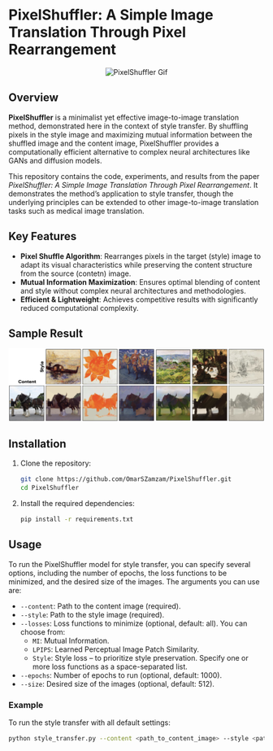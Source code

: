 # PixelShuffler: A Simple Image Translation Through Pixel Rearrangement

<div align="center">
  <img src="Figures/Demonstration.gif" alt="PixelShuffler Gif" width="600"/>
</div>

## Overview

**PixelShuffler** is a minimalist yet effective image-to-image translation method, demonstrated here in the context of style transfer. By shuffling pixels in the style image and maximizing mutual information between the shuffled image and the content image, PixelShuffler provides a computationally efficient alternative to complex neural architectures like GANs and diffusion models.

This repository contains the code, experiments, and results from the paper *PixelShuffler: A Simple Image Translation Through Pixel Rearrangement*. It demonstrates the method’s application to style transfer, though the underlying principles can be extended to other image-to-image translation tasks such as medical image translation.

## Key Features

- **Pixel Shuffle Algorithm**: Rearranges pixels in the target (style) image to adapt its visual characteristics while preserving the content structure from the source (contetn) image.
- **Mutual Information Maximization**: Ensures optimal blending of content and style without complex neural architectures and methodologies.
- **Efficient & Lightweight**: Achieves competitive results with significantly reduced computational complexity.

## Sample Result 

<div align="center"> <img src="Figures/Multiple_Styles.png" alt="Sample Results" width="900"/> </div>

## Installation

1. Clone the repository:
    ```bash
    git clone https://github.com/OmarSZamzam/PixelShuffler.git
    cd PixelShuffler
    ```

2. Install the required dependencies:
    ```bash
    pip install -r requirements.txt
    ```

## Usage

To run the PixelShuffler model for style transfer, you can specify several options, including the number of epochs, the loss functions to be minimized, and the desired size of the images. The arguments you can use are:

- `--content`: Path to the content image (required).
- `--style`: Path to the style image (required).
- `--losses`: Loss functions to minimize (optional, default: all). You can choose from:
  - `MI`: Mutual Information.
  - `LPIPS`: Learned Perceptual Image Patch Similarity.
  - `Style`: Style loss – to prioritize style preservation.
  Specify one or more loss functions as a space-separated list.
- `--epochs`: Number of epochs to run (optional, default: 1000).
- `--size`: Desired size of the images (optional, default: 512).

### Example

To run the style transfer with all default settings:
```bash
python style_transfer.py --content <path_to_content_image> --style <path_to_style_image>
```